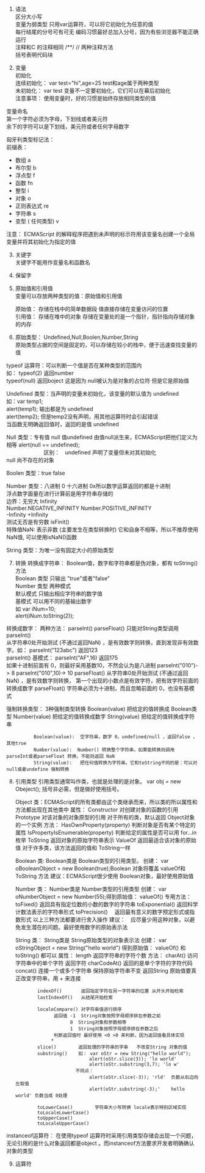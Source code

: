1. 语法  
 区分大小写  
 变量为弱类型                只用var运算符，可以将它初始化为任意的值  
 每行结尾的分号可有可无      编码习惯最好总加入分号，因为有些浏览器不能正确运行  
 注释和C 的注释相同          /**/  // 两种注释方法  
 括号表明代码块            
 
2. 变量  
  初始化  
  连续初始化：  var test="hi",age=25 test和age属于两种类型  
  未初始化：    var test    变量不一定要初始化，它们可以在幕后初始化  
  注意事项：    使用变量时，好的习惯是始终存放相同类型的值  
 
  变量命名  
  第一个字符必须为字母，下划线或者美元符  
  余下的字符可以是下划线，美元符或者任何字母数字  
 
  匈牙利类型标记法：  
   前缀表：  
   - 数组                a  
   - 布尔型              b  
   - 浮点型              f  
   - 函数                fn  
   - 整型                i  
   - 对象                o  
   - 正则表达式          re  
   - 字符串              s  
   - 变型 ( 任何类型)    v  
  
 注意： ECMAScript 的解释程序把遇到未声明的标示符用该变量名创建一个全局变量并将其初始化为指定的值  
        
3. 关键字  
  关键字不能用作变量名和函数名  

4. 保留字  
 
5. 原始值和引用值  
  变量可以存放两种类型的值：原始值和引用值  

    原始值： 存储在栈中的简单数据段    值直接存储在变量访问的位置  
    引用值： 存储在堆中的对象          存储在变量处的是一个指针，指针指向存储对象的内存  
 
6. 原始类型： Undefined,Null,Boolen,Number,String  
  原始类型占据的空间是固定的，可以存储在较小的栈中，便于迅速查找变量的值  
   
  typeof 运算符：可以判断一个值是否在某种类型的范围内  
  如： typeof(2)      返回number  
       typeof(null)   返回boject 这是因为 null被认为是对象的占位符 但是它是原始值  
    
  Undefined 类型：当声明的变量未初始化，该变量的默认值为 undefined  
  如：var temp1;  
     alert(temp1); 输出都是为 undefined  
     alert(temp2); 但是temp2没有声明，用其他运算符时会引起错误  
     当函数无明确返回值时，返回的是值 undefined  
    
  Null 类型：专有值 null 值undefined 由值null派生来，ECMAScript把他们定义为相等 alert(null == undefined);  
　　　　　　　区别：　undefined  声明了变量但未对其初始化  
                   null       尚不存在的对象        
   
  Boolen 类型：true false  
   
  Number 类型：八进制 0 十六进制 0x所以数学运算返回的都是十进制  
              浮点数字面量在进行计算前是用字符串存储的  
              边界：无穷大 Infinity  
                   Number.NEGATIVE_INFINITY  Number.POSITIVE_INFINITY   
                         -Infinity                 +Infinity  
                   测试无否是有穷数 isFinit()  
              特殊值NaN: 表示非数 (主要发生在类型转换时) 它和自身不相等，所以不推荐使用 NaN值, 可以使用isNaN()函数  
    
  String 类型：为唯一没有固定大小的原始类型  
   
7. 转换
  转换成字符串： Boolean值，数字和字符串都是伪对象，都有 toString()方法  
                 Boolean 类型 只输出 "true"或者"false"  
                 Number 类型  两种模式  
                   默认模式  只输出相应字符串的数字值  
                   基模式    可以用不同的基输出数字  
                如  var iNum=10;  
                    alert(iNum.toString(2));  

  转换成数字： 两种方法： parseInt() parseFloat() 只能对String类型调用  
                parseInt()              
                从字符串0处开始测试 (不通过返回NaN) ，是有效数字则转换，直到发现非有效数字。如： parseInt("123abc") 返回123  
                     parseInt() 基模式： 
                     parseInt("AF",16)  返回175  
                                 如果十进制前面有 0，则最好采用基数10，不然会认为是八进制
                     parseInt("010")-> 8   parseInt("010",10)-> 10
                parseFloat()
                从字符串0处开始测试 (不通过返回NaN) ，是有效数字则转换， 第一个出现的小数点是有效字符，把有效字符前面的转换成数字
                parseFloat() 字符串必须为十进制，而且忽略前面的 0，也没有基模式
  
 强制转换类型： 3种强制类型转换
              Boolean(value)   把给定的值转换成 Boolean类型
              Number(value)    把给定的值转换成数字
              String(value)    把给定的值转换成字符串
                    
              Boolean(value):  空字符串，数字 0，undefined/null ，返回false ，其他true
              Number(value):  Number() 转换整个字符串，如果能转换则调用 parseInt或者parseFloat 转换，不能则返回 NaN
              String(value):   把任何值转换为字符串。它和toString不同的是：可以对 null或者undefine 强制转换

8. 引用类型
      引用类型通常叫作类，也就是处理的是对象。
     var obj = new Obeject(); 括号非必需，但是做好使用括号。
    
     Object 类：ECMAScript的所有类都由这个类继承而来，所以类的所以属性和方法都出现在其他类中
        属性： Constructor 对创建对象的函数的引用
             Prototype   对该对象的对象原型的引用 对于所有的类，默认返回 Object对象的一个实例
        方法： HasOwnProperty(property) 判断对象是否有某个特定的属性
             IsPropertyIsEnumerable(property) 判断给定的属性是否可以用 for...in枚举
             ToString   返回对象的原始字符串表示
             ValueOf    返回最适合该对象的原始值 对于许多类，该方法返回的值和 ToString一样
    
    Boolean 类: Boolean类是 Boolean类型的引用类型。
        创建： var oBooleanObject = new Boolean(true);Boolean 对象将覆盖 valueOf和ToString 方法
        建议：ECMAScript很少使用 Boolean对象，最好使用原始值
    
    Number 类： Number类是 Number类型的引用类型
        创建： var oNumberObject = new Number(55);得到原始值： valueOf()
        专用方法： toFixed() 返回具有指定位数的小数的数字的字符串
                   toExponential() 返回科学计数法表示的字符串形式
                   toPrecision() 　返回最有意义的数字预定形式或指数形式
                   以上三种方法都要进行舍入操作
        建议：　应尽量少用这种对象，以避免发生潜在的问题。最好使用数字的原始表示法
    
    String 类： String类是 String原始类型的对象表示法
         创建： var oStringObject = new String("hello world") 得到原始值： valueOf() 和 toString() 都可以
         属性： length         返回字符串的字符个数
         方法： charAt()      访问字符串中的单个字符 返回字符
               charCodeAt()  返回的是单个字符的字符代码
               concat()      连接一个或多个字符串 保持原始字符串不变 返回String 原始值要真正改变字符串，用 + 来连接
                     
               indexOf()       返回指定字符在另一字符串的位置 从开头开始检索
               lastIndexOf()   从结尾开始检索
                     
               localeCompare() 对字符串值进行排序
                     返回值 -1  String对象按照字母顺序排在参数之前
                           0  String对象和参数相等
                           1  String对象按照字母顺序排在参数之后
                     判断返回值时 最好使用 <0 >0 来判断，因为返回值看具体实现
                    *
               slice()        返回处理的字符串的字串   不改变String 对象的值
               substring()    如： var oStr = new String("hello world");
                                  alert(oStr.slice(3)); 'lo world'
                                  alert(oStr.substring(3,7); 'lo w'
                             不同点：
                                  alert(oStr.slice(-3)); 'rld'  负数从右边向左取值
                                  alert(oStr.substring(-3);'    hello world' 负数当成 0处理
      
               toLowerCase()        字符串大小写转换 locale表示特别区域实现 
               toLocaleLowerCase()
               toUpperCase()
               toLocaleUpperCase()

instanceof运算符： 在使用typeof 运算符时采用引用类型存储会出现一个问题，无论引用的是什么对象返回都是object 。而instanceof方法要求开发者明确确认对象的类型

9. 运算符
